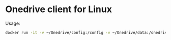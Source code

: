 # Onedrive client for Linux

Usage:

```bash
docker run -it -v ~/Onedrive/config:/config -v ~/Onedrive/data:/onedrive onedrive_skilion
```
